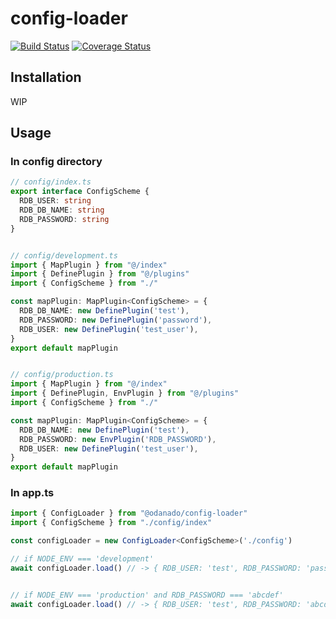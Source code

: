 # config-loader
[![Build Status](https://dev.azure.com/odan3240/config-loader/_apis/build/status/odanado.config-loader?branchName=master)](https://dev.azure.com/odan3240/config-loader/_build/latest?definitionId=1&branchName=master)
[![Coverage Status](https://coveralls.io/repos/github/odanado/config-loader/badge.svg?branch=add-coveralls)](https://coveralls.io/github/odanado/config-loader?branch=add-coveralls)

## Installation
WIP

## Usage

### In config directory
```typescript
// config/index.ts
export interface ConfigScheme {
  RDB_USER: string
  RDB_DB_NAME: string
  RDB_PASSWORD: string
}


// config/development.ts
import { MapPlugin } from "@/index"
import { DefinePlugin } from "@/plugins"
import { ConfigScheme } from "./"

const mapPlugin: MapPlugin<ConfigScheme> = {
  RDB_DB_NAME: new DefinePlugin('test'),
  RDB_PASSWORD: new DefinePlugin('password'),
  RDB_USER: new DefinePlugin('test_user'),
}
export default mapPlugin


// config/production.ts
import { MapPlugin } from "@/index"
import { DefinePlugin, EnvPlugin } from "@/plugins"
import { ConfigScheme } from "./"

const mapPlugin: MapPlugin<ConfigScheme> = {
  RDB_DB_NAME: new DefinePlugin('test'),
  RDB_PASSWORD: new EnvPlugin('RDB_PASSWORD'),
  RDB_USER: new DefinePlugin('test_user'),
}
export default mapPlugin

```

### In app.ts
```typescript
import { ConfigLoader } from "@odanado/config-loader"
import { ConfigScheme } from "./config/index"

const configLoader = new ConfigLoader<ConfigScheme>('./config')

// if NODE_ENV === 'development'
await configLoader.load() // -> { RDB_USER: 'test', RDB_PASSWORD: 'password', RDB_USER: 'test_user' }


// if NODE_ENV === 'production' and RDB_PASSWORD === 'abcdef'
await configLoader.load() // -> { RDB_USER: 'test', RDB_PASSWORD: 'abcdef', RDB_USER: 'test_user' }

```
